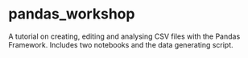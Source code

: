 # pandas_workshop
A tutorial on creating, editing and analysing CSV files with the Pandas Framework.
Includes two notebooks and the data generating script.
